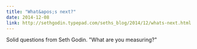 ```yaml
---
title: "What&apos;s next?"
date: 2014-12-08
link: http://sethgodin.typepad.com/seths_blog/2014/12/whats-next.html
---
```

 Solid questions from Seth Godin. "What are you measuring?"
